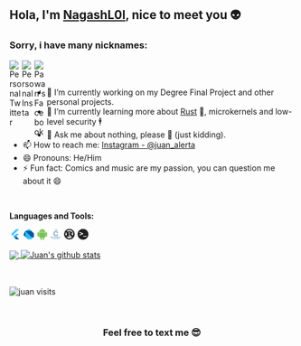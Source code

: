 ## Hola, I'm [NagashL0l](https://i.kym-cdn.com/photos/images/original/000/948/771/d75.gif), nice to meet you 👽 
### Sorry, i have many nicknames:
<a href="https://twitter.com/JuanBleachVip">
  <img align="left" alt="Personal Twitter" width="22px" src="https://cdn.jsdelivr.net/npm/simple-icons@v3/icons/twitter.svg" />
</a>
<a href="https://www.instagram.com/juan_alerta/">
  <img align="left" alt="Personal Insta" width="22px" src="https://cdn.jsdelivr.net/npm/simple-icons@v3/icons/instagram.svg" />
</a>

<a href="https://www.reddit.com/user/nagashL0l">
  <img align="left" alt="Pawan's Facebook" width="22px" src="https://cdn.jsdelivr.net/npm/simple-icons@v3/icons/reddit.svg" />
</a>

<br/>
<br/>


- 🔭 I’m currently working on my Degree Final Project and other personal projects.
- 🌱 I’m currently learning more about [Rust](https://www.rust-lang.org/) 🦀, microkernels and low-level security 🕴️
- 💬 Ask me about nothing, please 🙏 (just kidding).
- 📫 How to reach me: [Instagram - @juan_alerta](https://www.instagram.com/juan_alerta/)
- 😄 Pronouns: He/Him
- ⚡ Fun fact: Comics and music are my passion, you can question me about it 😄

<br/>

**Languages and Tools:**  

<code><img height="20" src="https://raw.githubusercontent.com/github/explore/80688e429a7d4ef2fca1e82350fe8e3517d3494d/topics/flutter/flutter.png"></code>
<code><img height="20" src="https://raw.githubusercontent.com/github/explore/80688e429a7d4ef2fca1e82350fe8e3517d3494d/topics/dart/dart.png"></code>
<code><img height="20" src="https://raw.githubusercontent.com/github/explore/80688e429a7d4ef2fca1e82350fe8e3517d3494d/topics/android/android.png"></code>
<code><img height="20" src="https://raw.githubusercontent.com/github/explore/80688e429a7d4ef2fca1e82350fe8e3517d3494d/topics/c/c.png"></code>
<code><img height="20" src="https://raw.githubusercontent.com/github/explore/80688e429a7d4ef2fca1e82350fe8e3517d3494d/topics/rust/rust.png"></code>
<code><img height="20" src="https://raw.githubusercontent.com/github/explore/80688e429a7d4ef2fca1e82350fe8e3517d3494d/topics/terminal/terminal.png"></code>

<a href="https://github.com/NagashL0l">
  <img align="center" src="https://github-readme-stats.vercel.app/api/top-langs/?username=NagashL0l&theme=light&hide_langs_below=1" />
</a>
<a href="https://github.com/NagashL0l">
 <img align="center" src="https://github-readme-stats.vercel.app/api?username=NagashL0l&show_icons=true&theme=light&line_height=27" alt="Juan's github stats"/>
</a>

<br/>
<br/>

<br/>

<p align="left"> <img src="https://komarev.com/ghpvc/?username=NagashL0l&label=Views&color=blue&style=plastic" alt="juan visits" /> </p>

<br/>
<div align="center">

### Feel free to text me 😎

</div>

